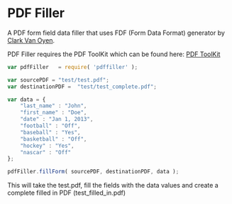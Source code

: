 PDF Filler
======

A PDF form field data filler that uses FDF (Form Data Format) generator by <a target="_blank" href="https://github.com/countable">Clark Van Oyen</a>.

PDF Filler requires the PDF ToolKit which can be found here: <a target="_blank" href="http://www.pdflabs.com/tools/pdftk-the-pdf-toolkit/">PDF ToolKit</a>

````javascript
var pdfFiller   = require( 'pdffiller' );

var sourcePDF = "test/test.pdf";
var destinationPDF =  "test/test_complete.pdf";

var data = {
    "last_name" : "John",
    "first_name" : "Doe",
    "date" : "Jan 1, 2013",
    "football" : "Off",
    "baseball" : "Yes",
    "basketball" : "Off",
    "hockey" : "Yes",
    "nascar" : "Off"
};

pdfFiller.fillForm( sourcePDF, destinationPDF, data );

````

This will take the test.pdf, fill the fields with the data values
and create a complete filled in PDF (test_filled_in.pdf)
